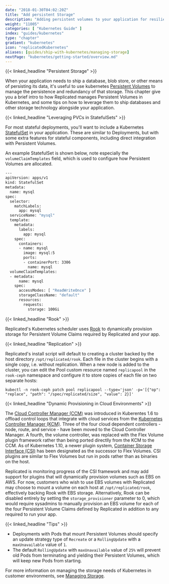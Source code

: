 ```yaml
---
date: "2018-01-30T04:02:20Z"
title: "Add persistent Storage"
description: "Adding persistent volumes to your application for resilient storage of application data"
weight: "11005"
categories: [ "Kubernetes Guide" ]
index: "guides/kubernetes"
type: "chapter"
gradient: "kubernetes"
icon: "replicatedKubernetes"
aliases: [guides/ship-with-kubernetes/managing-storage]
nextPage: "kubernetes/getting-started/overview.md"
---
```


{{< linked_headline "Persistent Storage" >}}

When your application needs to ship a database, blob store, or other means of persisting its data,
it's useful to use kubernetes [Persistent Volumes](https://kubernetes.io/docs/concepts/storage/persistent-volumes/) to manage the persistence and redundancy
of that storage. This chapter give you a brief intro to how Replicated manages Persistent Volumes in Kubernetes, and some tips on how to leverage them to ship databases and other storage technology alongside your application.

{{< linked_headline "Leveraging PVCs in StatefulSets" >}}

For most stateful deployments, you'll want to include a Kubernetes [StatefulSet](https://kubernetes.io/docs/concepts/workloads/controllers/statefulset/) in your application. These are similar to Deployments,
but with some extra features for stateful components, including direct integration with Persistent Volumes.

An example StatefulSet is shown below, note especially the `volumeClaimTemplates` field, which is
used to configure how Persistent Volumes are allocated.

```sh
---
apiVersion: apps/v1
kind: StatefulSet
metadata:
  name: mysql
spec:
  selector:
    matchLabels:
      app: mysql
  serviceName: "mysql"
  template:
    metadata:
      labels:
        app: mysql
    spec:
      containers:
      - name: mysql
        image: mysql:5
        ports:
        - containerPort: 3306
          name: mysql
  volumeClaimTemplates:
  - metadata:
      name: mysql
    spec:
      accessModes: [ "ReadWriteOnce" ]
      storageClassName: "default"
      resources:
        requests:
          storage: 100Gi
```

{{< linked_headline "Rook" >}}

Replicated's Kubernetes scheduler uses [Rook](https://rook.io/) to dynamically provision storage for Persistent Volume Claims required by Replicated and your app.

{{< linked_headline "Replication" >}}

Replicated's install script will default to creating a cluster backed by the host directory `/opt/replicated/rook`.
Each file in the cluster begins with a single copy, i.e. without replication.
When a new node is added to the cluster, you can edit the Pool custom resource named `replicapool` in the `rook-ceph` namespace and configure it to store copies of each file on two separate hosts:

```shell
kubectl -n rook-ceph patch pool replicapool --type='json' -p='[{"op": "replace", "path": "/spec/replicated/size", "value": 2}]'
```

{{< linked_headline "Dynamic Provisioning in Cloud Environments" >}}

The [Cloud Controller Manager (CCM)](https://kubernetes.io/docs/concepts/architecture/cloud-controller/) was introduced in Kuberentes 1.6 to offload control loops that integrate with cloud services from the [Kubernetes Controller Manager (KCM)](https://kubernetes.io/docs/concepts/overview/components/#kube-controller-manager).
Three of the four cloud dependent controllers - node, route, and service - have been moved to the Cloud Controller Manager.
A fourth, the volume controller, was replaced with the Flex Volume plugin framework rather than being ported directlly from the KCM to the CCM.
As of Kubernetes 1.10, a newer plugin system, [Container Storage Interface (CSI)](https://github.com/container-storage-interface/spec/blob/master/spec.md) has been designated as the successor to Flex Volumes.
CSI plugins are similar to Flex Volumes but run in pods rather than as binaries on the host.

Replicated is monitoring progress of the CSI framework and may add support for plugins that will dynamically provision volumes such as EBS on AWS.
For now, customers who wish to use EBS volumes with Replicated may choose to mount a volume on each host at `/opt/replicated/rook`, effectively backing Rook with EBS storage.
Alternatively, Rook can be disabled entirely by setting the `storage_provisioner` parameter to 0, which would require sysadmins to manually provision an EBS volume for each of the four Persistent Volume Claims defined by Replicated in addition to any required to run your app.

{{< linked_headline "Tips" >}}

- Deployments with Pods that mount Persistent Volumes should specify an update strategy type of `Recreate` or a `RollingUpdate` with a `maxUnavailable` value of `1`.
- The default `RollingUpdate` with `maxUnavailable` value of `25%` will prevent old Pods from terminating and yielding their Persistent Volumes, which will keep new Pods from starting.

For more information on managing the storage needs of Kubernetes in customer environments, see [Managing Storage](/docs/kubernetes/customer-installations/managing-storage/).

